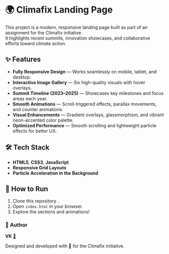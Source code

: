 # 🌍 Climafix Landing Page

This project is a modern, responsive landing page built as part of an assignment for the Climafix initiative.  
It highlights recent summits, innovation showcases, and collaborative efforts toward climate action.

## ✨ Features

- **Fully Responsive Design** — Works seamlessly on mobile, tablet, and desktop.  
- **Interactive Image Gallery** — Six high-quality visuals with hover overlays.  
- **Summit Timeline (2023–2025)** — Showcases key milestones and focus areas each year.  
- **Smooth Animations** — Scroll-triggered effects, parallax movements, and counter animations.  
- **Visual Enhancements** — Gradient overlays, glassmorphism, and vibrant neon-accented color palette.  
- **Optimized Performance** — Smooth scrolling and lightweight particle effects for better UX.

## 🛠️ Tech Stack

- **HTML5**, **CSS3**, **JavaScript**
- **Responsive Grid Layouts**
- **Particle Acceleration in the Background**

## 🚀 How to Run

1. Clone this repository .  
2. Open `index.html` in your browser.  
3. Explore the sections and animations!

### 👤 Author
**VK**   [🔗](https://github.com/Vaibhavk121)

Designed and developed with 💚 for the Climafix initiative.  
